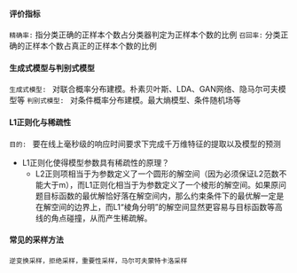 #### 评价指标

`精确率:` 指分类正确的正样本个数占分类器判定为正样本个数的比例
`召回率:` 分类正确的正样本个数占真正的正样本个数的比例


#### 生成式模型与判别式模型


`生成式模型: ` 对联合概率分布建模。朴素贝叶斯、LDA、GAN网络、隐马尔可夫模型等
`判别式模型: ` 对条件概率分布建模。最大熵模型、条件随机场等


#### L1正则化与稀疏性

`目的: ` 要在线上毫秒级的响应时间要求下完成千万维特征的提取以及模型的预测

-  L1正则化使得模型参数具有稀疏性的原理？
    - L2正则项相当于为参数定义了一个圆形的解空间（因为必须保证L2范数不能大于m），而L1正则化相当于为参数定义了一个棱形的解空间。如果原问题目标函数的最优解恰好落在解空间内，那么约束条件下的最优解一定是在解空间的边界上，而L1“棱角分明”的解空间显然更容易与目标函数等高线的角点碰撞，从而产生稀疏解。


#### 常见的采样方法

`逆变换采样，拒绝采样，重要性采样，马尔可夫蒙特卡洛采样`